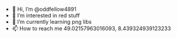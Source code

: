 - 👋 Hi, I’m @oddfellow4891
- 👀 I’m interested in red stuff
- 🌱 I’m currently learning png libs
- 📫 How to reach me 49.02157963016093, 8.439324939123233

<!---
oddfellow4891/oddfellow4891 is a ✨ special ✨ repository because its `README.md` (this file) appears on your GitHub profile.
You can click the Preview link to take a look at your changes.
--->
